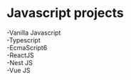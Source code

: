 # Javascript projects
-Vanilla Javascript<br>
-Typescript<br>
-EcmaScript6<br>
-ReactJS<br>
-Nest JS<br>
-Vue JS <br>

